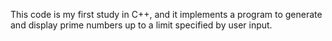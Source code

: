 This code is my first study in C++, and it implements a program to generate and display prime numbers up to a limit specified by user input.
